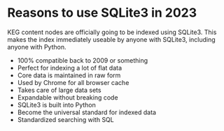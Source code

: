# Reasons to use SQLite3 in 2023

KEG content nodes are officially going to be indexed using SQLite3. This makes the index immediately useable by anyone with SQLite3, including anyone with Python.

* 100% compatible back to 2009 or something
* Perfect for indexing a lot of flat data
* Core data is maintained in raw form
* Used by Chrome for all browser cache
* Takes care of large data sets
* Expandable without breaking code
* SQLite3 is built into Python
* Become the universal standard for indexed data
* Standardized searching with SQL
